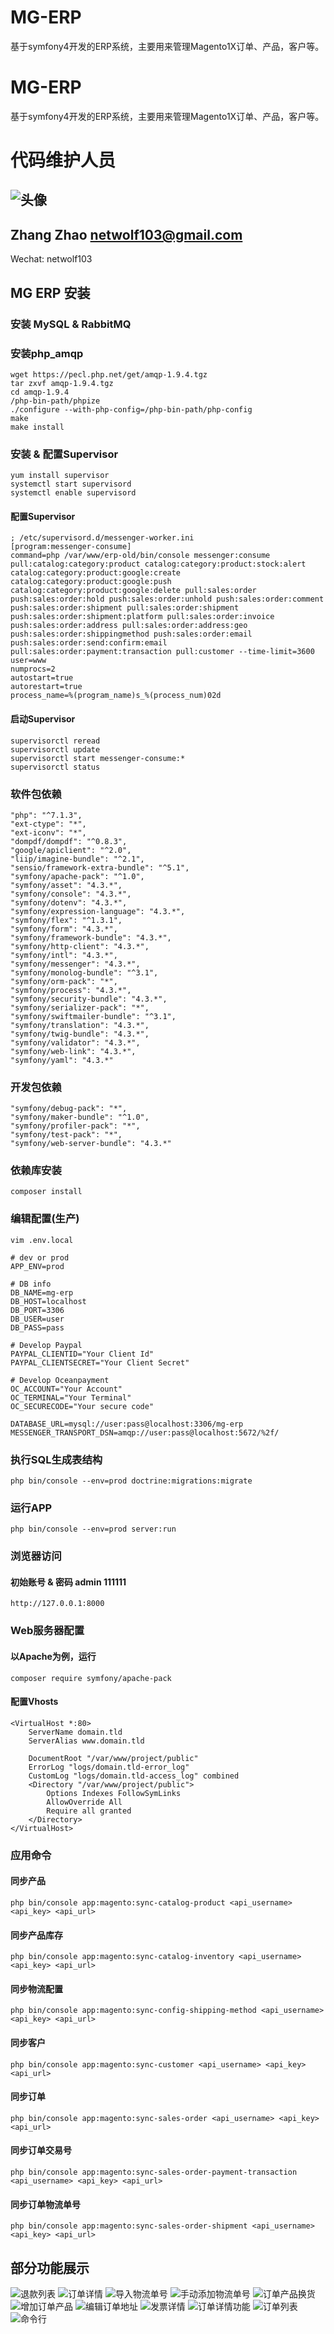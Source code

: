 # MG-ERP
基于symfony4开发的ERP系统，主要用来管理Magento1X订单、产品，客户等。

# MG-ERP
基于symfony4开发的ERP系统，主要用来管理Magento1X订单、产品，客户等。

# 代码维护人员
![头像](https://avatars3.githubusercontent.com/u/1772352?s=100&v=4)
------------
Zhang Zhao <netwolf103@gmail.com>
------------
Wechat: netwolf103

## MG ERP 安装

### 安装 MySQL & RabbitMQ

### 安装php_amqp
    wget https://pecl.php.net/get/amqp-1.9.4.tgz
    tar zxvf amqp-1.9.4.tgz
    cd amqp-1.9.4
    /php-bin-path/phpize
    ./configure --with-php-config=/php-bin-path/php-config
    make
    make install

### 安装 & 配置Supervisor
    yum install supervisor
    systemctl start supervisord
    systemctl enable supervisord

#### 配置Supervisor
    ; /etc/supervisord.d/messenger-worker.ini
    [program:messenger-consume]
    command=php /var/www/erp-old/bin/console messenger:consume pull:catalog:category:product catalog:category:product:stock:alert catalog:category:product:google:create catalog:category:product:google:push catalog:category:product:google:delete pull:sales:order push:sales:order:hold push:sales:order:unhold push:sales:order:comment push:sales:order:shipment pull:sales:order:shipment push:sales:order:shipment:platform pull:sales:order:invoice push:sales:order:address pull:sales:order:address:geo push:sales:order:shippingmethod push:sales:order:email push:sales:order:send:confirm:email pull:sales:order:payment:transaction pull:customer --time-limit=3600
    user=www
    numprocs=2
    autostart=true
    autorestart=true
    process_name=%(program_name)s_%(process_num)02d

#### 启动Supervisor
    supervisorctl reread
    supervisorctl update
    supervisorctl start messenger-consume:*
    supervisorctl status

### 软件包依赖
    "php": "^7.1.3",
    "ext-ctype": "*",
    "ext-iconv": "*",
    "dompdf/dompdf": "^0.8.3",
    "google/apiclient": "^2.0",
    "liip/imagine-bundle": "^2.1",
    "sensio/framework-extra-bundle": "^5.1",
    "symfony/apache-pack": "^1.0",
    "symfony/asset": "4.3.*",
    "symfony/console": "4.3.*",
    "symfony/dotenv": "4.3.*",
    "symfony/expression-language": "4.3.*",
    "symfony/flex": "^1.3.1",
    "symfony/form": "4.3.*",
    "symfony/framework-bundle": "4.3.*",
    "symfony/http-client": "4.3.*",
    "symfony/intl": "4.3.*",
    "symfony/messenger": "4.3.*",
    "symfony/monolog-bundle": "^3.1",
    "symfony/orm-pack": "*",
    "symfony/process": "4.3.*",
    "symfony/security-bundle": "4.3.*",
    "symfony/serializer-pack": "*",
    "symfony/swiftmailer-bundle": "^3.1",
    "symfony/translation": "4.3.*",
    "symfony/twig-bundle": "4.3.*",
    "symfony/validator": "4.3.*",
    "symfony/web-link": "4.3.*",
    "symfony/yaml": "4.3.*"
### 开发包依赖
    "symfony/debug-pack": "*",
    "symfony/maker-bundle": "^1.0",
    "symfony/profiler-pack": "*",
    "symfony/test-pack": "*",
    "symfony/web-server-bundle": "4.3.*"
### 依赖库安装
    composer install

### 编辑配置(生产)

    vim .env.local

    # dev or prod
	APP_ENV=prod

	# DB info
	DB_NAME=mg-erp
	DB_HOST=localhost
	DB_PORT=3306
	DB_USER=user
	DB_PASS=pass

	# Develop Paypal
	PAYPAL_CLIENTID="Your Client Id"
	PAYPAL_CLIENTSECRET="Your Client Secret"

	# Develop Oceanpayment
	OC_ACCOUNT="Your Account"
	OC_TERMINAL="Your Terminal"
	OC_SECURECODE="Your secure code"

	DATABASE_URL=mysql://user:pass@localhost:3306/mg-erp
	MESSENGER_TRANSPORT_DSN=amqp://user:pass@localhost:5672/%2f/

### 执行SQL生成表结构
	php bin/console --env=prod doctrine:migrations:migrate

### 运行APP
	php bin/console --env=prod server:run

### 浏览器访问
#### 初始账号 & 密码 admin 111111
	http://127.0.0.1:8000

### Web服务器配置
#### 以Apache为例，运行
	composer require symfony/apache-pack
#### 配置Vhosts
	<VirtualHost *:80>
	    ServerName domain.tld
	    ServerAlias www.domain.tld

	    DocumentRoot "/var/www/project/public"
	    ErrorLog "logs/domain.tld-error_log"
	    CustomLog "logs/domain.tld-access_log" combined
	    <Directory "/var/www/project/public">
	        Options Indexes FollowSymLinks
	        AllowOverride All
	        Require all granted
	    </Directory>
	</VirtualHost>

### 应用命令
#### 同步产品
    php bin/console app:magento:sync-catalog-product <api_username> <api_key> <api_url>
#### 同步产品库存
    php bin/console app:magento:sync-catalog-inventory <api_username> <api_key> <api_url>
#### 同步物流配置
    php bin/console app:magento:sync-config-shipping-method <api_username> <api_key> <api_url>
#### 同步客户
    php bin/console app:magento:sync-customer <api_username> <api_key> <api_url>
#### 同步订单
    php bin/console app:magento:sync-sales-order <api_username> <api_key> <api_url>
#### 同步订单交易号
    php bin/console app:magento:sync-sales-order-payment-transaction <api_username> <api_key> <api_url>
#### 同步订单物流单号
    php bin/console app:magento:sync-sales-order-shipment <api_username> <api_key> <api_url>
## 部分功能展示
![退款列表](https://github.com/netwolf103/mg-erp/blob/master/preview/Preview1.png?raw=true)
![订单详情](https://github.com/netwolf103/mg-erp/blob/master/preview/Preview2.png?raw=true)
![导入物流单号](https://github.com/netwolf103/mg-erp/blob/master/preview/Preview3.png?raw=true)
![手动添加物流单号](https://github.com/netwolf103/mg-erp/blob/master/preview/Preview4.png?raw=true)
![订单产品换货](https://github.com/netwolf103/mg-erp/blob/master/preview/Preview5.png?raw=true)
![增加订单产品](https://github.com/netwolf103/mg-erp/blob/master/preview/Preview6.png?raw=true)
![编辑订单地址](https://github.com/netwolf103/mg-erp/blob/master/preview/Preview7.png?raw=true)
![发票详情](https://github.com/netwolf103/mg-erp/blob/master/preview/Preview8.png?raw=true)
![订单详情功能](https://github.com/netwolf103/mg-erp/blob/master/preview/Preview9.png?raw=true)
![订单列表](https://github.com/netwolf103/mg-erp/blob/master/preview/Preview10.png?raw=true)
![命令行](https://github.com/netwolf103/mg-erp/blob/master/preview/Preview11.png?raw=true)
